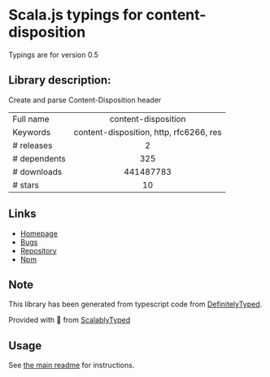 
# Scala.js typings for content-disposition

Typings are for version 0.5

## Library description:
Create and parse Content-Disposition header

|                    |                 |
| ------------------ | :-------------: |
| Full name          | content-disposition |
| Keywords           | content-disposition, http, rfc6266, res |
| # releases         | 2 |
| # dependents       | 325 |
| # downloads        | 441487783 |
| # stars            | 10 |

## Links
- [Homepage](https://github.com/jshttp/content-disposition#readme)
- [Bugs](https://github.com/jshttp/content-disposition/issues)
- [Repository](https://github.com/jshttp/content-disposition)
- [Npm](https://www.npmjs.com/package/content-disposition)
    


## Note
This library has been generated from typescript code from [DefinitelyTyped](https://definitelytyped.org).

Provided with :purple_heart: from [ScalablyTyped](https://github.com/oyvindberg/ScalablyTyped)

## Usage
See [the main readme](../../readme.md) for instructions.


